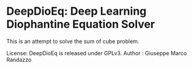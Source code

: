 # DeepDioEq: Deep Learning Diophantine Equation Solver

This is an attempt to solve the sum of cube problem.

License: DeepDioEq is released under GPLv3.
Author : Giuseppe Marco Randazzo


